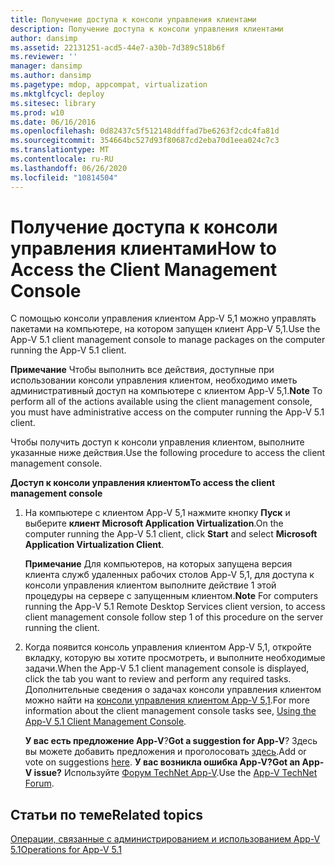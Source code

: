 ```yaml
---
title: Получение доступа к консоли управления клиентами
description: Получение доступа к консоли управления клиентами
author: dansimp
ms.assetid: 22131251-acd5-44e7-a30b-7d389c518b6f
ms.reviewer: ''
manager: dansimp
ms.author: dansimp
ms.pagetype: mdop, appcompat, virtualization
ms.mktglfcycl: deploy
ms.sitesec: library
ms.prod: w10
ms.date: 06/16/2016
ms.openlocfilehash: 0d82437c5f512148ddffad7be6263f2cdc4fa81d
ms.sourcegitcommit: 354664bc527d93f80687cd2eba70d1eea024c7c3
ms.translationtype: MT
ms.contentlocale: ru-RU
ms.lasthandoff: 06/26/2020
ms.locfileid: "10814504"
---
```

# <span data-ttu-id="3270c-103">Получение доступа к консоли управления клиентами</span><span class="sxs-lookup"><span data-stu-id="3270c-103">How to Access the Client Management Console</span></span>


<span data-ttu-id="3270c-104">С помощью консоли управления клиентом App-V 5,1 можно управлять пакетами на компьютере, на котором запущен клиент App-V 5,1.</span><span class="sxs-lookup"><span data-stu-id="3270c-104">Use the App-V 5.1 client management console to manage packages on the computer running the App-V 5.1 client.</span></span>

<span data-ttu-id="3270c-105">**Примечание**  Чтобы выполнить все действия, доступные при использовании консоли управления клиентом, необходимо иметь административный доступ на компьютере с клиентом App-V 5,1.</span><span class="sxs-lookup"><span data-stu-id="3270c-105">**Note** To perform all of the actions available using the client management console, you must have administrative access on the computer running the App-V 5.1 client.</span></span>

 

<span data-ttu-id="3270c-106">Чтобы получить доступ к консоли управления клиентом, выполните указанные ниже действия.</span><span class="sxs-lookup"><span data-stu-id="3270c-106">Use the following procedure to access the client management console.</span></span>

**<span data-ttu-id="3270c-107">Доступ к консоли управления клиентом</span><span class="sxs-lookup"><span data-stu-id="3270c-107">To access the client management console</span></span>**

1.  <span data-ttu-id="3270c-108">На компьютере с клиентом App-V 5,1 нажмите кнопку **Пуск** и выберите **клиент Microsoft Application Virtualization**.</span><span class="sxs-lookup"><span data-stu-id="3270c-108">On the computer running the App-V 5.1 client, click **Start** and select **Microsoft Application Virtualization Client**.</span></span>

    <span data-ttu-id="3270c-109">**Примечание**  Для компьютеров, на которых запущена версия клиента служб удаленных рабочих столов App-V 5,1, для доступа к консоли управления клиентом выполните действие 1 этой процедуры на сервере с запущенным клиентом.</span><span class="sxs-lookup"><span data-stu-id="3270c-109">**Note** For computers running the App-V 5.1 Remote Desktop Services client version, to access client management console follow step 1 of this procedure on the server running the client.</span></span>

     

2.  <span data-ttu-id="3270c-110">Когда появится консоль управления клиентом App-V 5,1, откройте вкладку, которую вы хотите просмотреть, и выполните необходимые задачи.</span><span class="sxs-lookup"><span data-stu-id="3270c-110">When the App-V 5.1 client management console is displayed, click the tab you want to review and perform any required tasks.</span></span> <span data-ttu-id="3270c-111">Дополнительные сведения о задачах консоли управления клиентом можно найти на [консоли управления клиентом App-V 5,1](using-the-app-v-51-client-management-console.md).</span><span class="sxs-lookup"><span data-stu-id="3270c-111">For more information about the client management console tasks see, [Using the App-V 5.1 Client Management Console](using-the-app-v-51-client-management-console.md).</span></span>

    <span data-ttu-id="3270c-112">**У вас есть предложение App-V**?</span><span class="sxs-lookup"><span data-stu-id="3270c-112">**Got a suggestion for App-V**?</span></span> <span data-ttu-id="3270c-113">Здесь вы можете добавить предложения и проголосовать [здесь](http://appv.uservoice.com/forums/280448-microsoft-application-virtualization).</span><span class="sxs-lookup"><span data-stu-id="3270c-113">Add or vote on suggestions [here](http://appv.uservoice.com/forums/280448-microsoft-application-virtualization).</span></span> **<span data-ttu-id="3270c-114">У вас возникла ошибка App-V?</span><span class="sxs-lookup"><span data-stu-id="3270c-114">Got an App-V issue?</span></span>** <span data-ttu-id="3270c-115">Используйте [Форум TechNet App-V](https://social.technet.microsoft.com/Forums/home?forum=mdopappv).</span><span class="sxs-lookup"><span data-stu-id="3270c-115">Use the [App-V TechNet Forum](https://social.technet.microsoft.com/Forums/home?forum=mdopappv).</span></span>

## <span data-ttu-id="3270c-116">Статьи по теме</span><span class="sxs-lookup"><span data-stu-id="3270c-116">Related topics</span></span>


[<span data-ttu-id="3270c-117">Операции, связанные с администрированием и использованием App-V 5.1</span><span class="sxs-lookup"><span data-stu-id="3270c-117">Operations for App-V 5.1</span></span>](operations-for-app-v-51.md)

 

 





